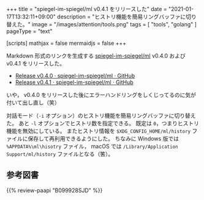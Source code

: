 +++
title = "spiegel-im-spiegel/ml v0.4.1 をリリースした"
date =  "2021-01-17T13:32:11+09:00"
description = "ヒストリ機能を簡易リングバッファに切り替えた。"
image = "/images/attention/tools.png"
tags  = [ "tools", "golang" ]
pageType = "text"

[scripts]
  mathjax = false
  mermaidjs = false
+++

Markdown 形式のリンクを生成する [spiegel-im-spiegel/ml][ml] v0.4.0 および v0.4.1 をリリースした。

- [Release v0.4.0 · spiegel-im-spiegel/ml · GitHub](https://github.com/spiegel-im-spiegel/ml/releases/tag/v0.4.0)
- [Release v0.4.1 · spiegel-im-spiegel/ml · GitHub](https://github.com/spiegel-im-spiegel/ml/releases/tag/v0.4.1)

いや， v0.4.0 をリリースした後にエラーハンドリングをしくじってるのに気が付いて出し直し（笑）

対話モード（`-i` オプション）のヒストリ機能を簡易リングバッファに切り替えた。
あと `-l` オプションでヒストリ数を指定できる。
既定は `0`，つまりヒストリ機能を無効にしている。
またヒストリ情報を `$XDG_CONFIG_HOME/ml/history` ファイルに保存して再利用できるようにした。
ちなみに Windows 版では `%APPDATA%\ml\hisotry` ファイル， macOS では `/Library/Application Support/ml/history` ファイルとなる（筈）。

[ml]: https://github.com/spiegel-im-spiegel/ml "spiegel-im-spiegel/ml: Make Link with Markdown Format"

## 参考図書

{{% review-paapi "B099928SJD" %}} <!-- プログラミング言語Go -->
